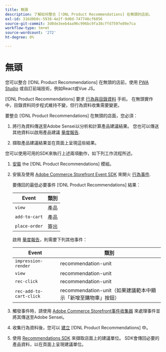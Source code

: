 ```yaml
---
title: 無頭
description: 了解如何整合 [!DNL Product Recommendations] 在無頭的店前。
exl-id: 316d0b0c-5938-4e2f-9d0d-747746cf6056
source-git-commit: 3d0de3eeb4aa96c996bc9fa38cffd7597e89e7ca
workflow-type: tm+mt
source-wordcount: '272'
ht-degree: 0%

---
```


# 無頭

您可以整合 [!DNL Product Recommendations] 在無頭的店前，使用 [PWA Studio](https://developer.adobe.com/commerce/pwa-studio/) 或自訂前端技術，例如React或Vue JS。

[!DNL Product Recommendations] 要求 [行為與目錄資料](https://experienceleague.adobe.com/docs/commerce-merchant-services/product-recommendations/developer/development-overview.html) 手術。 在無頭實作中，目錄資料同步程式維持不變，但行為資料收集需要變更。

要整合 [!DNL Product Recommendations] 在無頭的店面，您必須：

1. 將行為資料傳送至Adobe Sensei以分析和計算產品建議結果。 您也可以傳送其他資料以啟用產品建議 [量度報告](workspace.md).

1. 擷取產品建議結果並在頁面上呈現這些結果。

您可以使用可用的SDK來執行上述兩項動作，如下列工作流程所述。

1. [安裝](install-configure.md) the [!DNL Product Recommendations] 模組。

1. 安裝及使用 [Adobe Commerce Storefront Event SDK](https://developer.adobe.com/commerce/services/shared-services/storefront-events/sdk/) 來開火 [行為事件](https://experienceleague.adobe.com/docs/commerce-merchant-services/product-recommendations/developer/events.html).

   要傳回的最低必要事件 [!DNL Product Recommendations] 結果：

   | Event | 類別 |
   |--- | ---|
   | `view` | 產品 |
   | `add-to-cart` | 產品 |
   | `place-order` | 簽出 |

   啟用 [量度報告](workspace.md)，則需要下列其他事件：

   | Event | 類別 |
   |--- | ---|
   | `impression-render` | recommendation-unit |
   | `view` | recommendation-unit |
   | `rec-click` | recommendation-unit |
   | `rec-add-to-cart-click` | recommendation-unit（如果建議範本中顯示「新增至購物車」按鈕） |

1. 觸發事件時，請使用 [Adobe Commerce Storefront事件收集器](https://developer.adobe.com/commerce/services/shared-services/storefront-events/collector/) 來處理事件並將其傳送至Adobe Sensei。

1. 收集行為資料後，您可以 [建立](create.md) [!DNL Product Recommendations] 中。

1. 使用 [Recommendations SDK](https://developer.adobe.com/commerce/services/product-recommendations/) 來擷取店面上的建議單位。 SDK會傳回必要的產品資料，以在頁面上呈現建議單位。
